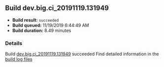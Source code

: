 ## Build dev.big.ci_20191119.131949
- **Build result:** `succeeded`
- **Build queued:** 11/19/2019 6:44:49 AM
- **Build duration:** 8.49 minutes
### Details
Build [dev.big.ci_20191119.131949](https://winappstudio.visualstudio.com/web/build.aspx?pcguid=a4ef43be-68ce-4195-a619-079b4d9834c2&builduri=vstfs%3a%2f%2f%2fBuild%2fBuild%2f31949) succeeded
Find detailed information in the [build log files]()
